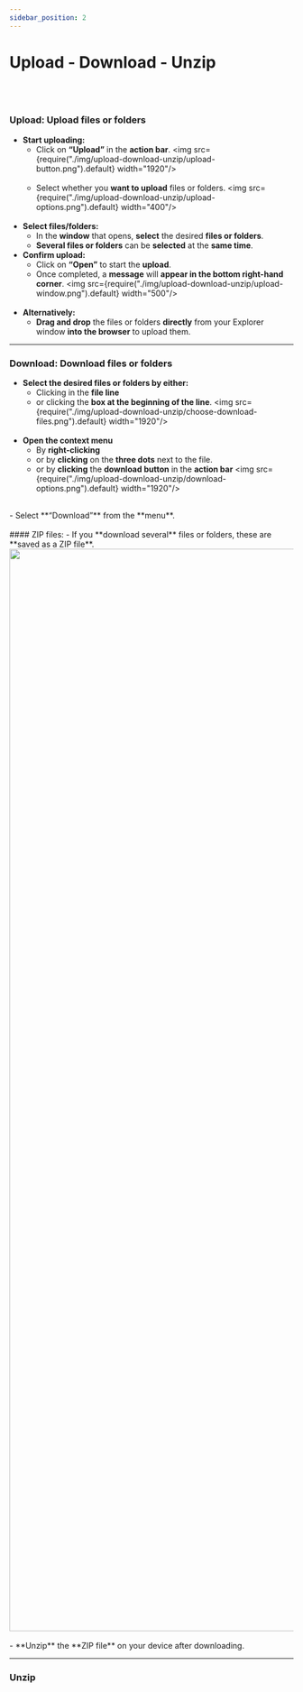 ```yaml
---
sidebar_position: 2
---
```


# Upload - Download - Unzip
<br/><br/>

### Upload: Upload files or folders
- **Start uploading:**
    - Click on **“Upload”** in the **action bar**.
    <img src={require("./img/upload-download-unzip/upload-button.png").default} width="1920"/>
    <br/><br/>
    - Select whether you **want to upload** files or folders.
    <img src={require("./img/upload-download-unzip/upload-options.png").default} width="400"/>
<br/><br/>
- **Select files/folders:**
    - In the **window** that opens, **select** the desired **files or folders**.
    - **Several files or folders** can be **selected** at the **same time**.
- **Confirm upload:**
    - Click on **“Open”** to start the **upload**.
    - Once completed, a **message** will **appear in the bottom right-hand corner**.
    <img src={require("./img/upload-download-unzip/upload-window.png").default} width="500"/>
    <br/><br/>
- **Alternatively:**
    - **Drag and drop** the files or folders **directly** from your Explorer window **into the browser** to upload them.

---

### Download: Download files or folders
- **Select the desired files or folders by either:**
    - Clicking in the **file line** 
    - or clicking the **box at the beginning of the line**.
    <img src={require("./img/upload-download-unzip/choose-download-files.png").default} width="1920"/>
    <br/><br/>
- **Open the context menu**
    - By **right-clicking**
    - or by **clicking** on the **three dots** next to the file.
    - or by **clicking** the **download button** in the **action bar**
    <img src={require("./img/upload-download-unzip/download-options.png").default} width="1920"/>
<br/>
- Select **“Download”** from the **menu**.
<br/><br/>
#### ZIP files:
- If you **download several** files or folders, these are **saved as a ZIP file**.
<img src={require("./img/upload-download-unzip/zip-file.png").default} width="1920"/>
<br/><br/>
- **Unzip** the **ZIP file** on your device after downloading.

---

### Unzip